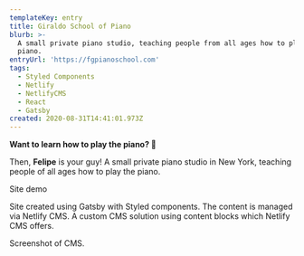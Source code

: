 ```yaml
---
templateKey: entry
title: Giraldo School of Piano
blurb: >-
  A small private piano studio, teaching people from all ages how to play the
  piano. 
entryUrl: 'https://fgpianoschool.com'
tags:
  - Styled Components
  - Netlify
  - NetlifyCMS
  - React
  - Gatsby
created: 2020-08-31T14:41:01.973Z
---
```

**Want to learn how to play the piano? 🎹**

Then, **Felipe** is your guy! A small private piano studio in New York, teaching people of all ages how to play the piano. 

<span class="entryMedia" thumb="https://res.cloudinary.com/dgjsyaqlh/image/upload/v1598886198/Screen_Shot_2020-08-31_at_11.01.19_AM_sphbv0.png" full="https://res.cloudinary.com/dgjsyaqlh/video/upload/v1598886192/fg_k3rft3.mov" type="video">Site demo</span>

Site created using Gatsby with Styled components. The content is managed via Netlify CMS. A custom CMS solution using content blocks which Netlify CMS offers.

<span class="entryMedia" thumb="https://res.cloudinary.com/dgjsyaqlh/image/upload/v1598885357/Screen_Shot_2020-08-31_at_10.46.58_AM_ibsnsb.png" full="https://res.cloudinary.com/dgjsyaqlh/image/upload/v1598885357/Screen_Shot_2020-08-31_at_10.46.58_AM_ibsnsb.png" type="image">Screenshot of CMS.</span>
